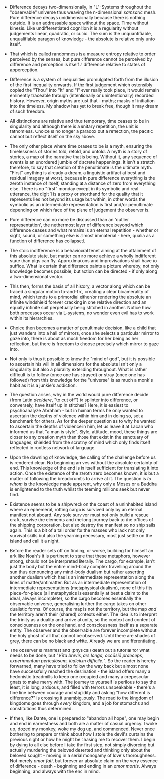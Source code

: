 - Difference decays two-dimensionally, in "L"-Systems throughout the "observable" universe thus weaving the n-dimensional _samsaric_ mesh. Pure difference decays unidimensionally because there is nothing outside. It is an addressable space without the space. Time without kinesis. Like undifferentiated cognition it is a regularity without judgements linear, quadratic, or cubic.  The sum is the unquantifiable, unqualifiable paragon of knowledge - the absolute is relative only unto itself. 


- That which is called randomness is a measure entropy relative to order perceived by the senses, but pure difference cannot be perceived by difference and perception is itself a difference relative to states of apperception.


- Difference is a system of inequalities promulgated forth from the illusion of the first inequality onwards. If the first judgement which ostensibly copied the "Thou" into "It" and "I" ever really took place, it would remain eminently traceable through (intentionally or unintentionally) recorded history. However, origin myths are just that - myths; masks of initiation into the timeless. My shadow has yet to break free, though it may dream of such freedom.


- All distinctions are relative and thus temporary, time ceases to be in singularity and although there is a unitary repetition, the unit is fathomless. Choice is no longer a paradox but a reflection, the pacific cannot but reflect itself on the sky above.


- The only other place where time ceases to be is a myth, ensuring the timelessness of stories told, retold, and untold. A myth is a story of stories, a map of the narrative that is being. Without it, any sequence of events is an unordered jumble of discrete happenings. It isn't a stretch therefore, to say that creation of the penultimate is the ultimate myth. "First" anything is already a dream, a linguistic artifact at best and residual imagery at worst, because in pure difference everything is the zeroth instance of itself, standing at a distance of zero from everything else. There is no "first" monday except in its symbolic and real utterance, the digit 1 is a proxy or shorthand for the quality that it represents lies not beyond its usage but within, in other words the symbolic as an intermediate representation is first and/or penultimate depending on which face of the plane of judgement the observer is.


- Pure difference can no more be discussed than an 'outlier representation', the nethermost layer of difference beyond which difference ceases and what remains is an eternal repetition - whether or sight, sound, or something else is almost immaterial - here, qualia as a function of difference has collapsed.


- The stoic indifference is a behavioural tenet aiming at the attainment of this absolute state, but matter can no more achieve a wholly indifferent state than pigs can fly. Approximations and improvisations shall have to suffice. What is certain that difference paints a picture whereby, not only knowledge becomes possible, but action can be directed - if only along a two-dimensional vector. 


- This then, forms the basis of all history, a vector along which can be traced a singular motion to-and-fro, creating a clear bicamerality of mind, which tends to a primordial either/or rendering the absolute an infinite windshield forever cracking in one relative direction and an equally infinite suit perpetually being stitched in another. Notice how both processes occur via L-systems, no wonder even evil has to work within its hierarchies.


- Choice then becomes a matter of penultimate decision, like a child that just wanders into a hall of mirrors, once she selects a particular mirror to gaze into, there is about as much freedom for her being as her reflection, but there is freedom to choose precisely which mirror to gaze into. 


- Not only is thus it possible to know the "mind of god", but it is possible to ascertain his will in all dimensions for the absolute isn't only a singularity but also a plurality extending throughout. What is rather difficult is to follow (once one has strayed) or stray (once one has followed) from this knowledge for the "universe" is as much a monk's habit as it is a junkie's addiction.


- The question arises, why in the world would pure difference decide (from Latin _decidere_, "to cut off") to splinter into difference, or conversely, have itself up in stitches? Here, it is easiest to psychoanalyze Abraham - but in human terms he only wanted to ascertain the depths of violence within him and in doing so, set a benchmark for others. As for the deeper question as to why he wanted to ascertain the depths of violence in him, let us leave it at Lacan who informed us that "a man is style". Style, attitude, mood, these things are closer to any creation myth than those that exist in the sanctuary of languages, shielded from the scrutiny of mind which only finds itself reflected in rootless network of language.


- Upon the dawning of knowledge, the calling of the challenge before us is rendered clear. No beginning arrives without the absolute certainty of end. This knowledge of the end is in itself sufficient for translating it into action. Once the existence of the zeroth zero becomes known, it is but a matter of following the breadcrumbs to arrive at it. The question is _to whom_ is the knowledge made apparent, why only a Moses or a Buddha is enlightened to the truth whilst the teeming millions seek but never find.


- Existence seems to be a shipwreck on the coast of a uninhabited island where an ephemeral, rotting cargo is survived only by an eternal manifest not aboard. Any sole survivor must not only build a rescue craft, survive the elements and the long journey back to the offices of the shipping corporation, but also destroy the manifest so no ship sails again. This is a bit of a tall order for the masses who lack not only survival skills but also the yearning necessary, most just settle on the island and call it a night.


- Before the reader sets off on finding, or worse, building for himself an ark like Noah's it is pertinent to state that these metaphors, however strong, should not be interpreted literally. The cargo, for example, isn't just the body but the entire mind-body complex travelling around the sun thus denouncing any mind-body dualism but rather asserting another dualism which has is an intermediate representation along the lines of matter/antimatter. But as an intermediate representation of intermediate representations (metaphysical dualism), none of this fits piece-for-piece (all metaphysics is essentially at best a claim to the ideal, always incomplete), so the cargo becomes essentially the observable universe, generalising further the cargo takes on other dualistic forms. Of course, the map is not the territory, but the map _and_ the territory aren't their (shared) contexts either. The idea is to interpret the trinity as a duality and arrive at unity, so the context and content of consciousness on the one hand, and consciousness itself as a separate entity. The observer and the observable are forever incomplete without the holy ghost of all that cannot be observed. Until there are shades of grey, there can be no black and white. Already we are undifferentiating.


- The observer is manifest and (physical) death but a tutorial for what needs to be done, but "_Vīta brevis, ars longa, occāsiō praeceps, experīmentum perīculōsum, iūdicium difficile._". So the reader is hereby forwarned, many have tried to follow the way back but almost none have successfully reached the destination - the island offers many a hedonistic treadmills to keep one occupied and many a crepescular gnats to make merry with. The journey to yourself is perilous to say the least, it is long, arduous, and filled with terrors unspeakable - there's a fine line between courage and stupidity and asking "how different is difference?" is crossing it unambiguously. The road to the kingdom of kingdoms goes through _every_ kingdom, and a job for stomachs and constitutions thus determined.


- If then, like Dante, one is prepared to "abandon all hope", one may begin and end in earnestness and both are a matter of casual urgency. I woke up, dozed my monkey, woke my dog up, and commenced. Never once bothering to prepare or think about how I stole the devil's curtains the previous night or how he might be chasing me to recover them. I begin by dying to all else before I take the first step, not simply divorcing but actually murdering the beloved deserted and thinking only about the beloved sought - moving in a serial monogamy of love's thoroughness. Not merely _amor fati_, but forever an absolute claim on the very essence of difference - death - beginning and ending in an _amor mortis_. Always beginning, and always with the end in mind.
